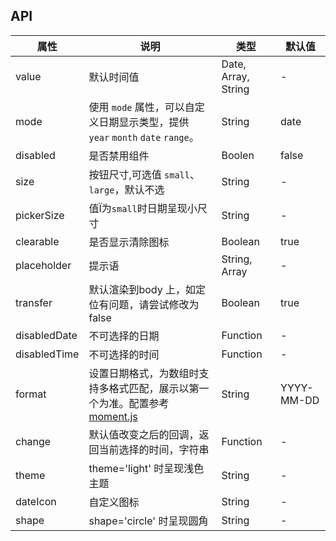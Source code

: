 ## API
| 属性         | 说明                                                                                               | 类型                | 默认值     |
| ------------ | -------------------------------------------------------------------------------------------------- | ------------------- | ---------- |
| value        | 默认时间值                                                                                         | Date, Array, String | -          |
| mode         | 使用 `mode` 属性，可以自定义日期显示类型，提供 `year` `month` `date` `range`。                     | String              | date       |
| disabled     | 是否禁用组件                                                                                       | Boolen              | false      |
| size         | 按钮尺寸,可选值 `small`、`large`，默认不选                                                         | String              | -          |
| pickerSize   | 值Ï为`small`时日期呈现小尺寸                                                                       | String              | -          |
| clearable    | 是否显示清除图标                                                                                   | Boolean             | true       |
| placeholder  | 提示语                                                                                             | String, Array       | -          |
| transfer     | 默认渲染到body 上，如定位有问题，请尝试修改为 false                                                | Boolean             | true       |
| disabledDate | 不可选择的日期                                                                                     | Function            | -          |
| disabledTime | 不可选择的时间                                                                                     | Function            | -          |
| format       | 设置日期格式，为数组时支持多格式匹配，展示以第一个为准。配置参考 [moment.js](http://momentjs.com/) | String              | YYYY-MM-DD |
| change       | 默认值改变之后的回调，返回当前选择的时间，字符串                                                   | Function            | -          |
| theme        | theme='light' 时呈现浅色主题                                                                       | String              | -          |
| dateIcon     | 自定义图标                                                                                         | String              | -          |
| shape        | shape='circle' 时呈现圆角                                                                          | String              | -          |